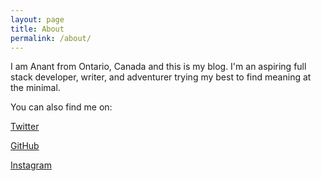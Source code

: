 ```yaml
---
layout: page
title: About
permalink: /about/
---
```


I am Anant from Ontario, Canada and this is my blog. I'm an aspiring full stack developer, writer, and adventurer trying my best to find meaning at the minimal.

You can also find me on:

[Twitter](https://twitter.com/startanant)

[GitHub](https://github.com/startanant)

[Instagram](https://www.instagram.com/startanant/)

